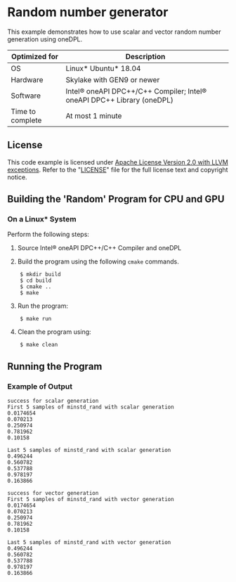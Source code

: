 # Random number generator

This example demonstrates how to use scalar and vector random number generation using oneDPL.

| Optimized for                   | Description                                                                    |
|---------------------------------|--------------------------------------------------------------------------------|
| OS                              | Linux* Ubuntu* 18.04                                                           |
| Hardware                        | Skylake with GEN9 or newer                                                     |
| Software                        | Intel&reg; oneAPI DPC++/C++ Compiler; Intel&reg; oneAPI DPC++ Library (oneDPL) |
| Time to complete                | At most 1 minute                                                               |

## License

This code example is licensed under [Apache License Version 2.0 with LLVM exceptions](https://github.com/uxlfoundation/oneDPL/blob/main/LICENSE.txt). Refer to the "[LICENSE](licensing/LICENSE.txt)" file for the full license text and copyright notice.

## Building the 'Random' Program for CPU and GPU

### On a Linux* System
Perform the following steps:

1. Source Intel&reg; oneAPI DPC++/C++ Compiler and oneDPL

2. Build the program using the following `cmake` commands.
```
    $ mkdir build
    $ cd build
    $ cmake ..
    $ make
```

3. Run the program:
```
    $ make run
```

4. Clean the program using:
```
    $ make clean
```

## Running the Program
### Example of Output

```
success for scalar generation
First 5 samples of minstd_rand with scalar generation
0.0174654
0.070213
0.250974
0.781962
0.10158

Last 5 samples of minstd_rand with scalar generation
0.496244
0.560782
0.537788
0.978197
0.163866

success for vector generation
First 5 samples of minstd_rand with vector generation
0.0174654
0.070213
0.250974
0.781962
0.10158

Last 5 samples of minstd_rand with vector generation
0.496244
0.560782
0.537788
0.978197
0.163866
```
